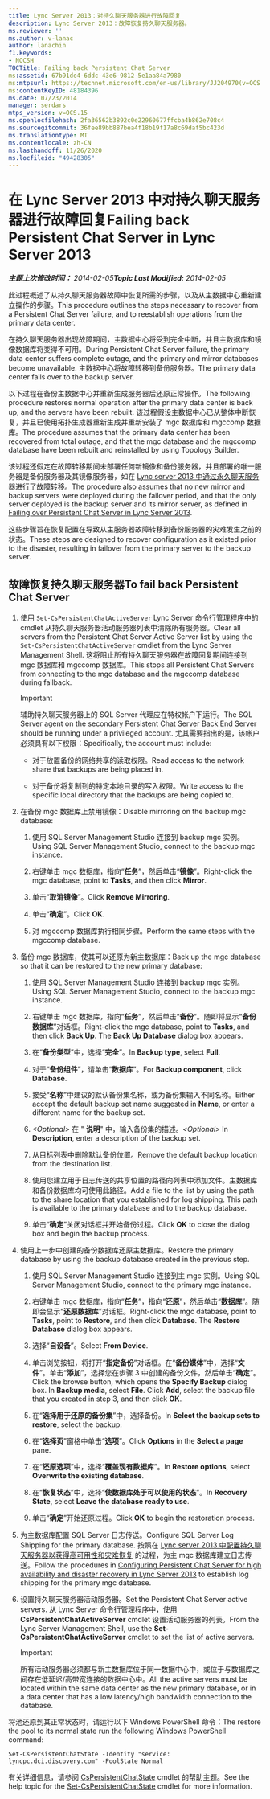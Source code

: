 ```yaml
---
title: Lync Server 2013：对持久聊天服务器进行故障回复
description: Lync Server 2013：故障恢复持久聊天服务器。
ms.reviewer: ''
ms.author: v-lanac
author: lanachin
f1.keywords:
- NOCSH
TOCTitle: Failing back Persistent Chat Server
ms:assetid: 67b91de4-6ddc-43e6-9812-5e1aa84a7980
ms:mtpsurl: https://technet.microsoft.com/en-us/library/JJ204970(v=OCS.15)
ms:contentKeyID: 48184396
ms.date: 07/23/2014
manager: serdars
mtps_version: v=OCS.15
ms.openlocfilehash: 2fa36562b3892c0e22960677ffcba4b862e708c4
ms.sourcegitcommit: 36fee89bb887bea4f18b19f17a8c69daf5bc423d
ms.translationtype: MT
ms.contentlocale: zh-CN
ms.lasthandoff: 11/26/2020
ms.locfileid: "49428305"
---
```

# <a name="failing-back-persistent-chat-server-in-lync-server-2013"></a><span data-ttu-id="7f411-103">在 Lync Server 2013 中对持久聊天服务器进行故障回复</span><span class="sxs-lookup"><span data-stu-id="7f411-103">Failing back Persistent Chat Server in Lync Server 2013</span></span>

<div data-xmlns="http://www.w3.org/1999/xhtml">

<div class="topic" data-xmlns="http://www.w3.org/1999/xhtml" data-msxsl="urn:schemas-microsoft-com:xslt" data-cs="https://msdn.microsoft.com/">

<div data-asp="https://msdn2.microsoft.com/asp">



</div>

<div id="mainSection">

<div id="mainBody"><span data-ttu-id="7f411-104">

<span> </span></span><span class="sxs-lookup"><span data-stu-id="7f411-104">

<span> </span></span></span>

<span data-ttu-id="7f411-105">_**主题上次修改时间：** 2014-02-05_</span><span class="sxs-lookup"><span data-stu-id="7f411-105">_**Topic Last Modified:** 2014-02-05_</span></span>

<span data-ttu-id="7f411-106">此过程概述了从持久聊天服务器故障中恢复所需的步骤，以及从主数据中心重新建立操作的步骤。</span><span class="sxs-lookup"><span data-stu-id="7f411-106">This procedure outlines the steps necessary to recover from a Persistent Chat Server failure, and to reestablish operations from the primary data center.</span></span>

<span data-ttu-id="7f411-107">在持久聊天服务器出现故障期间，主数据中心将受到完全中断，并且主数据库和镜像数据库将变得不可用。</span><span class="sxs-lookup"><span data-stu-id="7f411-107">During Persistent Chat Server failure, the primary data center suffers complete outage, and the primary and mirror databases become unavailable.</span></span> <span data-ttu-id="7f411-108">主数据中心将故障转移到备份服务器。</span><span class="sxs-lookup"><span data-stu-id="7f411-108">The primary data center fails over to the backup server.</span></span>

<span data-ttu-id="7f411-109">以下过程在备份主数据中心并重新生成服务器后还原正常操作。</span><span class="sxs-lookup"><span data-stu-id="7f411-109">The following procedure restores normal operation after the primary data center is back up, and the servers have been rebuilt.</span></span> <span data-ttu-id="7f411-110">该过程假设主数据中心已从整体中断恢复，并且已使用拓扑生成器重新生成并重新安装了 mgc 数据库和 mgccomp 数据库。</span><span class="sxs-lookup"><span data-stu-id="7f411-110">The procedure assumes that the primary data center has been recovered from total outage, and that the mgc database and the mgccomp database have been rebuilt and reinstalled by using Topology Builder.</span></span>

<span data-ttu-id="7f411-111">该过程还假定在故障转移期间未部署任何新镜像和备份服务器，并且部署的唯一服务器是备份服务器及其镜像服务器，如在 [Lync server 2013 中通过永久聊天服务器进行了故障转移](lync-server-2013-failing-over-persistent-chat-server.md)。</span><span class="sxs-lookup"><span data-stu-id="7f411-111">The procedure also assumes that no new mirror and backup servers were deployed during the failover period, and that the only server deployed is the backup server and its mirror server, as defined in [Failing over Persistent Chat Server in Lync Server 2013](lync-server-2013-failing-over-persistent-chat-server.md).</span></span>

<span data-ttu-id="7f411-112">这些步骤旨在恢复配置在导致从主服务器故障转移到备份服务器的灾难发生之前的状态。</span><span class="sxs-lookup"><span data-stu-id="7f411-112">These steps are designed to recover configuration as it existed prior to the disaster, resulting in failover from the primary server to the backup server.</span></span>

<div>

## <a name="to-fail-back-persistent-chat-server"></a><span data-ttu-id="7f411-113">故障恢复持久聊天服务器</span><span class="sxs-lookup"><span data-stu-id="7f411-113">To fail back Persistent Chat Server</span></span>

1.  <span data-ttu-id="7f411-114">使用 `Set-CsPersistentChatActiveServer` Lync Server 命令行管理程序中的 cmdlet 从持久聊天服务器活动服务器列表中清除所有服务器。</span><span class="sxs-lookup"><span data-stu-id="7f411-114">Clear all servers from the Persistent Chat Server Active Server list by using the `Set-CsPersistentChatActiveServer` cmdlet from the Lync Server Management Shell.</span></span> <span data-ttu-id="7f411-115">这将阻止所有持久聊天服务器在故障回复期间连接到 mgc 数据库和 mgccomp 数据库。</span><span class="sxs-lookup"><span data-stu-id="7f411-115">This stops all Persistent Chat Servers from connecting to the mgc database and the mgccomp database during failback.</span></span>
    
    <div>
    

    > [!IMPORTANT]  
    > <span data-ttu-id="7f411-116">辅助持久聊天服务器上的 SQL Server 代理应在特权帐户下运行。</span><span class="sxs-lookup"><span data-stu-id="7f411-116">The SQL Server agent on the secondary Persistent Chat Server Back End Server should be running under a privileged account.</span></span> <span data-ttu-id="7f411-117">尤其需要指出的是，该帐户必须具有以下权限：</span><span class="sxs-lookup"><span data-stu-id="7f411-117">Specifically, the account must include:</span></span> 
    > <UL>
    > <LI>
    > <P><span data-ttu-id="7f411-118">对于放置备份的网络共享的读取权限。</span><span class="sxs-lookup"><span data-stu-id="7f411-118">Read access to the network share that backups are being placed in.</span></span></P>
    > <LI>
    > <P><span data-ttu-id="7f411-119">对于备份将复制到的特定本地目录的写入权限。</span><span class="sxs-lookup"><span data-stu-id="7f411-119">Write access to the specific local directory that the backups are being copied to.</span></span></P></LI></UL>

    
    </div>

2.  <span data-ttu-id="7f411-120">在备份 mgc 数据库上禁用镜像：</span><span class="sxs-lookup"><span data-stu-id="7f411-120">Disable mirroring on the backup mgc database:</span></span>
    
    1.  <span data-ttu-id="7f411-121">使用 SQL Server Management Studio 连接到 backup mgc 实例。</span><span class="sxs-lookup"><span data-stu-id="7f411-121">Using SQL Server Management Studio, connect to the backup mgc instance.</span></span>
    
    2.  <span data-ttu-id="7f411-122">右键单击 mgc 数据库，指向“**任务**”，然后单击“**镜像**”。</span><span class="sxs-lookup"><span data-stu-id="7f411-122">Right-click the mgc database, point to **Tasks**, and then click **Mirror**.</span></span>
    
    3.  <span data-ttu-id="7f411-123">单击“**取消镜像**”。</span><span class="sxs-lookup"><span data-stu-id="7f411-123">Click **Remove Mirroring**.</span></span>
    
    4.  <span data-ttu-id="7f411-124">单击“**确定**”。</span><span class="sxs-lookup"><span data-stu-id="7f411-124">Click **OK**.</span></span>
    
    5.  <span data-ttu-id="7f411-125">对 mgccomp 数据库执行相同步骤。</span><span class="sxs-lookup"><span data-stu-id="7f411-125">Perform the same steps with the mgccomp database.</span></span>

3.  <span data-ttu-id="7f411-126">备份 mgc 数据库，使其可以还原为新主数据库：</span><span class="sxs-lookup"><span data-stu-id="7f411-126">Back up the mgc database so that it can be restored to the new primary database:</span></span>
    
    1.  <span data-ttu-id="7f411-127">使用 SQL Server Management Studio 连接到 backup mgc 实例。</span><span class="sxs-lookup"><span data-stu-id="7f411-127">Using SQL Server Management Studio, connect to the backup mgc instance.</span></span>
    
    2.  <span data-ttu-id="7f411-p105">右键单击 mgc 数据库，指向“**任务**”，然后单击“**备份**”。随即将显示“**备份数据库**”对话框。</span><span class="sxs-lookup"><span data-stu-id="7f411-p105">Right-click the mgc database, point to **Tasks**, and then click **Back Up**. The **Back Up Database** dialog box appears.</span></span>
    
    3.  <span data-ttu-id="7f411-130">在“**备份类型**”中，选择“**完全**”。</span><span class="sxs-lookup"><span data-stu-id="7f411-130">In **Backup type**, select **Full**.</span></span>
    
    4.  <span data-ttu-id="7f411-131">对于“**备份组件**”，请单击“**数据库**”。</span><span class="sxs-lookup"><span data-stu-id="7f411-131">For **Backup component**, click **Database**.</span></span>
    
    5.  <span data-ttu-id="7f411-132">接受“**名称**”中建议的默认备份集名称，或为备份集输入不同名称。</span><span class="sxs-lookup"><span data-stu-id="7f411-132">Either accept the default backup set name suggested in **Name**, or enter a different name for the backup set.</span></span>
    
    6.  <span data-ttu-id="7f411-133">*\<Optional\>* 在 " **说明**" 中，输入备份集的描述。</span><span class="sxs-lookup"><span data-stu-id="7f411-133">*\<Optional\>* In **Description**, enter a description of the backup set.</span></span>
    
    7.  <span data-ttu-id="7f411-134">从目标列表中删除默认备份位置。</span><span class="sxs-lookup"><span data-stu-id="7f411-134">Remove the default backup location from the destination list.</span></span>
    
    8.  <span data-ttu-id="7f411-p106">使用您建立用于日志传送的共享位置的路径向列表中添加文件。主数据库和备份数据库均可使用此路径。</span><span class="sxs-lookup"><span data-stu-id="7f411-p106">Add a file to the list by using the path to the share location that you established for log shipping. This path is available to the primary database and to the backup database.</span></span>
    
    9.  <span data-ttu-id="7f411-137">单击“**确定**”关闭对话框并开始备份过程。</span><span class="sxs-lookup"><span data-stu-id="7f411-137">Click **OK** to close the dialog box and begin the backup process.</span></span>

4.  <span data-ttu-id="7f411-138">使用上一步中创建的备份数据库还原主数据库。</span><span class="sxs-lookup"><span data-stu-id="7f411-138">Restore the primary database by using the backup database created in the previous step.</span></span>
    
    1.  <span data-ttu-id="7f411-139">使用 SQL Server Management Studio 连接到主 mgc 实例。</span><span class="sxs-lookup"><span data-stu-id="7f411-139">Using SQL Server Management Studio, connect to the primary mgc instance.</span></span>
    
    2.  <span data-ttu-id="7f411-p107">右键单击 mgc 数据库，指向“**任务**”，指向“**还原**”，然后单击“**数据库**”。随即会显示“**还原数据库**”对话框。</span><span class="sxs-lookup"><span data-stu-id="7f411-p107">Right-click the mgc database, point to **Tasks**, point to **Restore**, and then click **Database**. The **Restore Database** dialog box appears.</span></span>
    
    3.  <span data-ttu-id="7f411-142">选择“**自设备**”。</span><span class="sxs-lookup"><span data-stu-id="7f411-142">Select **From Device**.</span></span>
    
    4.  <span data-ttu-id="7f411-p108">单击浏览按钮，将打开“**指定备份**”对话框。在“**备份媒体**”中，选择“**文件**”。单击“**添加**”，选择您在步骤 3 中创建的备份文件，然后单击“**确定**”。</span><span class="sxs-lookup"><span data-stu-id="7f411-p108">Click the browse button, which opens the **Specify Backup** dialog box. In **Backup media**, select **File**. Click **Add**, select the backup file that you created in step 3, and then click **OK**.</span></span>
    
    5.  <span data-ttu-id="7f411-146">在“**选择用于还原的备份集**”中，选择备份。</span><span class="sxs-lookup"><span data-stu-id="7f411-146">In **Select the backup sets to restore**, select the backup.</span></span>
    
    6.  <span data-ttu-id="7f411-147">在“**选择页**”窗格中单击“**选项**”。</span><span class="sxs-lookup"><span data-stu-id="7f411-147">Click **Options** in the **Select a page** pane.</span></span>
    
    7.  <span data-ttu-id="7f411-148">在“**还原选项**”中，选择“**覆盖现有数据库**”。</span><span class="sxs-lookup"><span data-stu-id="7f411-148">In **Restore options**, select **Overwrite the existing database**.</span></span>
    
    8.  <span data-ttu-id="7f411-149">在“**恢复状态**”中，选择“**使数据库处于可以使用的状态**”。</span><span class="sxs-lookup"><span data-stu-id="7f411-149">In **Recovery State**, select **Leave the database ready to use**.</span></span>
    
    9.  <span data-ttu-id="7f411-150">单击“**确定**”开始还原过程。</span><span class="sxs-lookup"><span data-stu-id="7f411-150">Click **OK** to begin the restoration process.</span></span>

5.  <span data-ttu-id="7f411-151">为主数据库配置 SQL Server 日志传送。</span><span class="sxs-lookup"><span data-stu-id="7f411-151">Configure SQL Server Log Shipping for the primary database.</span></span> <span data-ttu-id="7f411-152">按照在 [Lync server 2013 中配置持久聊天服务器以获得高可用性和灾难恢复](lync-server-2013-configuring-persistent-chat-server-for-high-availability-and-disaster-recovery.md) 的过程，为主 mgc 数据库建立日志传送。</span><span class="sxs-lookup"><span data-stu-id="7f411-152">Follow the procedures in [Configuring Persistent Chat Server for high availability and disaster recovery in Lync Server 2013](lync-server-2013-configuring-persistent-chat-server-for-high-availability-and-disaster-recovery.md) to establish log shipping for the primary mgc database.</span></span>

6.  <span data-ttu-id="7f411-153">设置持久聊天服务器活动服务器。</span><span class="sxs-lookup"><span data-stu-id="7f411-153">Set the Persistent Chat Server active servers.</span></span> <span data-ttu-id="7f411-154">从 Lync Server 命令行管理程序中，使用 **CsPersistentChatActiveServer** cmdlet 设置活动服务器的列表。</span><span class="sxs-lookup"><span data-stu-id="7f411-154">From the Lync Server Management Shell, use the **Set-CsPersistentChatActiveServer** cmdlet to set the list of active servers.</span></span>
    
    <div>
    

    > [!IMPORTANT]  
    > <span data-ttu-id="7f411-155">所有活动服务器必须都与新主数据库位于同一数据中心中，或位于与数据库之间存在低延迟/高带宽连接的数据中心中。</span><span class="sxs-lookup"><span data-stu-id="7f411-155">All the active servers must be located within the same data center as the new primary database, or in a data center that has a low latency/high bandwidth connection to the database.</span></span>

    
    </div>

<span data-ttu-id="7f411-156">将池还原到其正常状态时，请运行以下 Windows PowerShell 命令：</span><span class="sxs-lookup"><span data-stu-id="7f411-156">The restore the pool to its normal state run the following Windows PowerShell command:</span></span>

    Set-CsPersistentChatState -Identity "service: lyncpc.dci.discovery.com" -PoolState Normal

<span data-ttu-id="7f411-157">有关详细信息，请参阅 [CsPersistentChatState](https://docs.microsoft.com/powershell/module/skype/Set-CsPersistentChatState) cmdlet 的帮助主题。</span><span class="sxs-lookup"><span data-stu-id="7f411-157">See the help topic for the [Set-CsPersistentChatState](https://docs.microsoft.com/powershell/module/skype/Set-CsPersistentChatState) cmdlet for more information.</span></span>

<span data-ttu-id="7f411-158"></div>

</div>

<span> </span>

</div>

</div>

</span><span class="sxs-lookup"><span data-stu-id="7f411-158"></div>

</div>

<span> </span>

</div>

</div>

</span></span></div>

